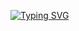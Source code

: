 [![Typing SVG](https://readme-typing-svg.demolab.com?font=Fira+Code&pause=1000&color=78F7ED&center=true&vCenter=true&random=false&width=500&height=60&lines=Hey%2C+there+%F0%9F%99%8B;Prasheelan+here....+%F0%9F%98%8C;it's+great+to+meet+you!%F0%9F%98%8A)](https://git.io/typing-svg)
